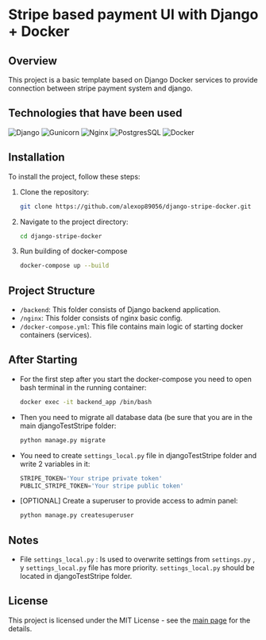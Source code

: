 # Stripe based payment UI with Django + Docker

## Overview

This project is a basic template based on Django Docker services to provide connection between stripe payment system and django.

## Technologies that have been used
![Django](https://img.shields.io/badge/django-darkgreen?style=for-the-badge&logo=django&logoColor=white&labelColor=darkgreen)
![Gunicorn](https://img.shields.io/badge/gunicorn-green?style=for-the-badge&logo=gunicorn&logoColor=white&labelColor=green)
![Nginx](https://img.shields.io/badge/nginx-darkgreen?style=for-the-badge&logo=django&logoColor=white&labelColor=darkgreen)
![PostgresSQL](https://img.shields.io/badge/postgresql-blue?style=for-the-badge&logo=postgresql&logoColor=white)
![Docker](https://img.shields.io/badge/docker-5b5bfe?style=for-the-badge&logo=postgresql&logoColor=white)


## Installation

To install the project, follow these steps:

1. Clone the repository:

   ```bash
   git clone https://github.com/alexop89056/django-stripe-docker.git
2. Navigate to the project directory:
 
    ```bash
    cd django-stripe-docker

3. Run building of docker-compose

    ```bash
    docker-compose up --build

## Project Structure
- ``/backend``: This folder consists of Django backend application.
- ``/nginx``: This folder consists of nginx basic config.
- ``/docker-compose.yml``: This file contains main logic of starting docker containers (services).

## After Starting
- For the first step after you start the docker-compose you need to open bash terminal in the running container:

   ```bash
   docker exec -it backend_app /bin/bash
  
- Then you need to migrate all database data (be sure that you are in the main djangoTestStripe folder:

    ```bash
   python manage.py migrate
  
- You need to create ``settings_local.py`` file in djangoTestStripe folder and write 2 variables in it:
   ```python
   STRIPE_TOKEN='Your stripe private token'
   PUBLIC_STRIPE_TOKEN='Your stripe public token'
  
- [OPTIONAL] Create a superuser to provide access to admin panel:

    ```bash
   python manage.py createsuperuser

## Notes
- File ``settings_local.py`` : Is used to overwrite settings from ``settings.py`` , y ``settings_local.py`` file has more priority. ``settings_local.py`` should be located in djangoTestStripe folder.


## License
This project is licensed under the MIT License - see the [main page](https://mit-license.org/) for the details.
